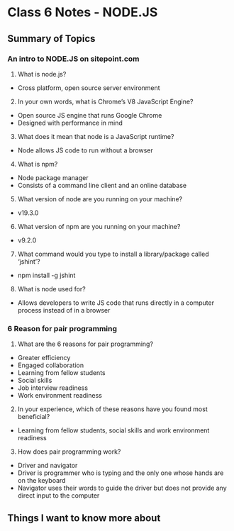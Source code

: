# Class 6 Notes - NODE.JS

## Summary of Topics

### An intro to NODE.JS on sitepoint.com

1. What is node.js?

- Cross platform, open source server environment

2. In your own words, what is Chrome’s V8 JavaScript Engine?

- Open source JS engine that runs Google Chrome
- Designed with performance in mind

3. What does it mean that node is a JavaScript runtime?

- Node allows JS code to run without a browser

4. What is npm?

- Node package manager
- Consists of a command line client and an online database

5. What version of node are you running on your machine?

- v19.3.0

6. What version of npm are you running on your machine?

- v9.2.0

7. What command would you type to install a library/package called ‘jshint’?

- npm install -g jshint

8. What is node used for?

- Allows developers to write JS code that runs directly in a computer process instead of in a browser

### 6 Reason for pair programming

1. What are the 6 reasons for pair programming?

- Greater efficiency 
- Engaged collaboration
- Learning from fellow students
- Social skills
- Job interview readiness
- Work environment readiness

2. In your experience, which of these reasons have you found most beneficial?

- Learning from fellow students, social skills and work environment readiness

3. How does pair programming work?

- Driver and navigator
- Driver is programmer who is typing and the only one whose hands are on the keyboard
- Navigator uses their words to guide the driver but does not provide any direct input to the computer

## Things I want to know more about
